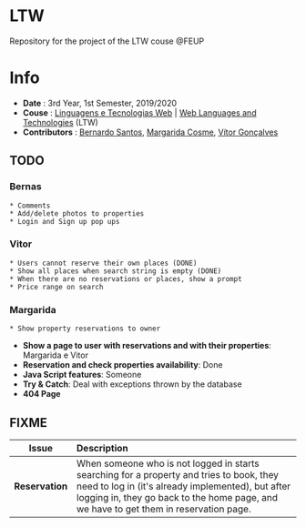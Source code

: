 # LTW

Repository for the project of the LTW couse @FEUP

# Info
 * **Date** : 3rd Year, 1st Semester, 2019/2020
 * **Couse** : [Linguagens e Tecnologias Web](https://sigarra.up.pt/feup/pt/UCURR_GERAL.FICHA_UC_VIEW?pv_ocorrencia_id=436447) | [Web Languages and Technologies](https://sigarra.up.pt/feup/en/UCURR_GERAL.FICHA_UC_VIEW?pv_ocorrencia_id=436447) (LTW)
 * **Contributors** : [Bernardo Santos](https://github.com/bernas670), [Margarida Cosme](https://github.com/margaridacosme), [Vítor Gonçalves](https://github.com/torrinheira)



## TODO

### Bernas
    * Comments
    * Add/delete photos to properties
    * Login and Sign up pop ups

### Vitor
    * Users cannot reserve their own places (DONE)
    * Show all places when search string is empty (DONE)
    * When there are no reservations or places, show a prompt
    * Price range on search

### Margarida
    * Show property reservations to owner
    
* **Show a page to user with reservations and with their properties**: Margarida e Vitor
* **Reservation and check properties availability**: Done
* **Java Script features**: Someone
* **Try & Catch**: Deal with exceptions thrown by the database
* **404 Page**

## FIXME
|        Issue        | Description                         |
|:-------------------:|:------------------------------------|
|  **Reservation**    | When someone who is not logged in starts searching for a property and tries to book, they need to log in (it's already implemented), but after logging in, they go back to the home page, and we have to get them in reservation page. |
